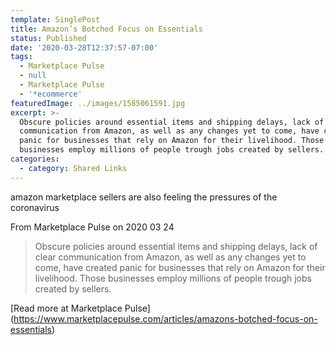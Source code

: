 ```yaml
---
template: SinglePost
title: Amazon’s Botched Focus on Essentials
status: Published
date: '2020-03-28T12:37:57-07:00'
tags:
  - Marketplace Pulse
  - null
  - Marketplace Pulse
  - '*ecommerce'
featuredImage: ../images/1585061591.jpg
excerpt: >-
  Obscure policies around essential items and shipping delays, lack of clear
  communication from Amazon, as well as any changes yet to come, have created
  panic for businesses that rely on Amazon for their livelihood. Those
  businesses employ millions of people trough jobs created by sellers.
categories:
  - category: Shared Links
---
```

amazon marketplace sellers are also feeling the pressures of the coronavirus

From Marketplace Pulse on 2020 03 24
> Obscure policies around essential items and shipping delays, lack of clear communication from Amazon, as well as any changes yet to come, have created panic for businesses that rely on Amazon for their livelihood. Those businesses employ millions of people trough jobs created by sellers.






[Read more at Marketplace Pulse] (https://www.marketplacepulse.com/articles/amazons-botched-focus-on-essentials)
